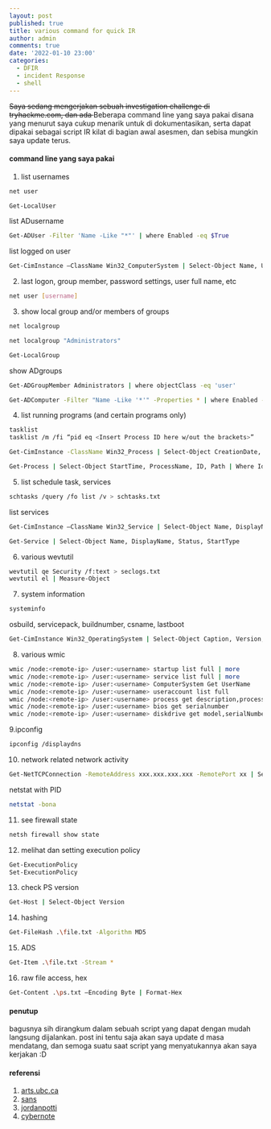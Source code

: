 ```yaml
---
layout: post
published: true
title: various command for quick IR
author: admin
comments: true
date: '2022-01-10 23:00'
categories:
  - DFIR
  - incident Response
  - shell
---
```

<s>Saya sedang mengerjakan sebuah investigation challenge di tryhackme.com,
dan ada </s> Beberapa command line yang saya pakai disana yang menurut saya cukup menarik untuk di dokumentasikan,
serta dapat dipakai sebagai script IR kilat di bagian awal asesmen, dan sebisa mungkin saya update terus.

<!--more-->
#### command line yang saya pakai

1. list usernames
```bash
net user
```
```bash
Get-LocalUser
```
list ADusername
```bash
Get-ADUser -Filter 'Name -Like "*"' | where Enabled -eq $True
```
list logged on user
```bash
Get-CimInstance –ClassName Win32_ComputerSystem | Select-Object Name, UserName, PrimaryOwnerName, Domain, TotalPhysicalMemory, Model, Manufacturer
```

2. last logon, group member, password settings, user full name, etc
```bash
net user [username]
```

3. show local group and/or members of groups
```bash
net localgroup
```
```bash
net localgroup "Administrators"
```
```bash
Get-LocalGroup
```
show ADgroups
```bash
Get-ADGroupMember Administrators | where objectClass -eq 'user'
```
```bash
Get-ADComputer -Filter "Name -Like '*'" -Properties * | where Enabled -eq $True | Select-Object Name, OperatingSystem, Enabled
```

4. list running programs (and certain programs only)
```bash
tasklist
tasklist /m /fi “pid eq <Insert Process ID here w/out the brackets>”
```
```bash
Get-CimInstance -ClassName Win32_Process | Select-Object CreationDate, ProcessName, ProcessID, CommandLine, ParetProcessId | where ProcessID -eq xxxx
```
```bash
Get-Process | Select-Object StartTime, ProcessName, ID, Path | Where Id -eq xxxx
```

5. list schedule task, services
```bash
schtasks /query /fo list /v > schtasks.txt
```
list services
```bash
Get-CimInstance –ClassName Win32_Service | Select-Object Name, DisplayName, StartMode, State, PathName, StartName, ServiceType
```
```bash
Get-Service | Select-Object Name, DisplayName, Status, StartType
```

6. various wevtutil
```bash
wevtutil qe Security /f:text > seclogs.txt
wevtutil el | Measure-Object
```

7. system information
```bash
systeminfo
```
osbuild, servicepack, buildnumber, csname, lastboot
```bash
Get-CimInstance Win32_OperatingSystem | Select-Object Caption, Version, servicepackmajorversion, BuildNumber, CSName, LastBootUpTime
```

8. various wmic
```bash
wmic /node:<remote-ip> /user:<username> startup list full | more
wmic /node:<remote-ip> /user:<username> service list full | more
wmic /node:<remote-ip> /user:<username> ComputerSystem Get UserName
wmic /node:<remote-ip> /user:<username> useraccount list full
wmic /node:<remote-ip> /user:<username> process get description,processid,parentprocessid,commandline /format:csv
wmic /node:<remote-ip> /user:<username> bios get serialnumber
wmic /node:<remote-ip> /user:<username> diskdrive get model,serialNumber,size,mediaType
```

9.ipconfig
```bash
ipconfig /displaydns
```

10. network related
network activity
```bash
Get-NetTCPConnection -RemoteAddress xxx.xxx.xxx.xxx -RemotePort xx | Select-Object CreationTime, LocalAddress, LocalPort, RemoteAddress, RemotePort, OwningProcess, Stat
```

netstat with PID
```bash
netstat -bona
```

11. see firewall state
```bash
netsh firewall show state
```

12. melihat dan setting execution policy
```bash
Get-ExecutionPolicy
Set-ExecutionPolicy
```

13. check PS version
```bash
Get-Host | Select-Object Version
```

14. hashing
```bash
Get-FileHash .\file.txt -Algorithm MD5
```

15. ADS
```bash
Get-Item .\file.txt -Stream *
```

16. raw file access, hex
```bash
Get-Content .\ps.txt –Encoding Byte | Format-Hex
```

#### penutup

bagusnya sih dirangkum dalam sebuah script yang dapat dengan mudah langsung dijalankan.
post ini tentu saja akan saya update d masa mendatang, dan semoga suatu saat script yang menyatukannya akan saya kerjakan :D

#### referensi

1. [arts.ubc.ca](https://isit.arts.ubc.ca/how-to-locate-serial-number-of-computer/)
2. [sans](https://www.sans.org/blog/wmic-for-incident-response/)
3. [jordanpotti](https://jordanpotti.com/2017/01/20/basics-of-windows-incident-response/)
4. [cybernote](http://www.cybernote.net/index.php/2020/05/02/practical-incident-response-commands-wmic/)

